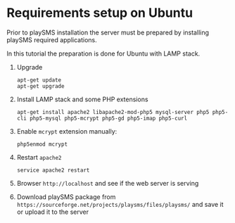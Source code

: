 # Requirements setup on Ubuntu

Prior to playSMS installation the server must be prepared by installing playSMS required applications.

In this tutorial the preparation is done for Ubuntu with LAMP stack.

1.  Upgrade

    ```
    apt-get update
    apt-get upgrade
    ```

2.  Install LAMP stack and some PHP extensions

    ```
    apt-get install apache2 libapache2-mod-php5 mysql-server php5 php5-cli php5-mysql php5-mcrypt php5-gd php5-imap php5-curl
    ```

3.  Enable `mcrypt` extension manually:

    ```
    php5enmod mcrypt
    ```

4.  Restart `apache2`

    ```
    service apache2 restart
    ```

5.  Browser `http://localhost` and see if the web server is serving

6.  Download playSMS package from `https://sourceforge.net/projects/playsms/files/playsms/` and save it or upload it to the server
